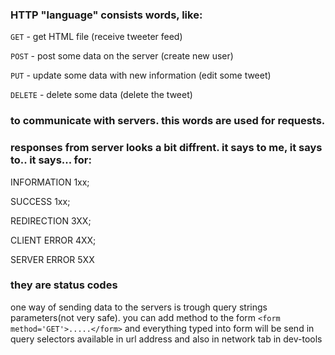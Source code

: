 ### HTTP "language" consists words, like:

`GET` - get HTML file (receive tweeter feed)

`POST` - post some data on the server (create new user)

`PUT` - update some data with new information (edit some tweet)

`DELETE` - delete some data (delete the tweet)

### to communicate with servers. this words are used for **requests**.

### **responses** from server looks a bit diffrent. it says to me, it says to.. it says... for:
INFORMATION 1xx;

SUCCESS 1xx;

REDIRECTION 3XX;

CLIENT ERROR 4XX;

SERVER ERROR 5XX
### they are status codes


one way of sending data to the servers is trough query strings parameters(not very safe). you can add method to the form
`<form method='GET'>.....</form>` and everything typed into form will be send in query selectors available in url address and also in network tab in dev-tools